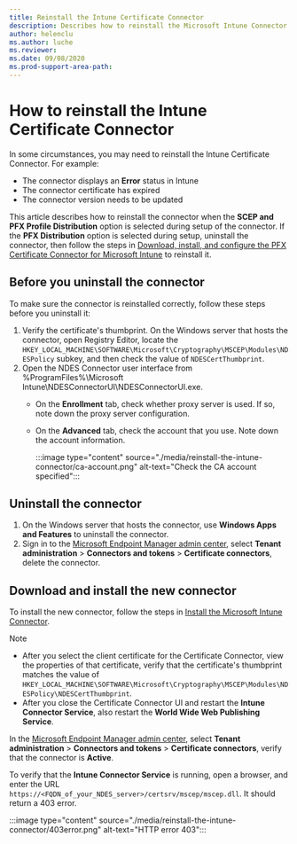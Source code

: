 ```yaml
---
title: Reinstall the Intune Certificate Connector
description: Describes how to reinstall the Microsoft Intune Connector.
author: helenclu
ms.author: luche
ms.reviewer: 
ms.date: 09/08/2020
ms.prod-support-area-path: 
---
```

# How to reinstall the Intune Certificate Connector

In some circumstances, you may need to reinstall the Intune Certificate Connector. For example:

- The connector displays an **Error** status in Intune
- The connector certificate has expired
- The connector version needs to be updated

This article describes how to reinstall the connector when the **SCEP and PFX Profile Distribution** option is selected during setup of the connector. If the **PFX Distribution** option is selected during setup, uninstall the connector, then follow the steps in [Download, install, and configure the PFX Certificate Connector for Microsoft Intune](/mem/intune/protect/certficates-pfx-configure) to reinstall it.

## Before you uninstall the connector

To make sure the connector is reinstalled correctly, follow these steps before you uninstall it:

1. Verify the certificate's thumbprint. On the Windows server that hosts the connector, open Registry Editor, locate the `HKEY_LOCAL_MACHINE\SOFTWARE\Microsoft\Cryptography\MSCEP\Modules\NDESPolicy` subkey, and then check the value of `NDESCertThumbprint`.
2. Open the NDES Connector user interface from %ProgramFiles%\Microsoft Intune\NDESConnectorUI\NDESConnectorUI.exe.
    - On the **Enrollment** tab, check whether proxy server is used. If so, note down the proxy server configuration.
    - On the **Advanced** tab, check the account that you use. Note down the account information.

      :::image type="content" source="./media/reinstall-the-intune-connector/ca-account.png" alt-text="Check the CA account specified":::

## Uninstall the connector

1. On the Windows server that hosts the connector, use **Windows Apps and Features** to uninstall the connector.
2. Sign in to the [Microsoft Endpoint Manager admin center](https://go.microsoft.com/fwlink/?linkid=2109431), select **Tenant administration** > **Connectors and tokens** > **Certificate connectors**, delete the connector.

## Download and install the new connector

To install the new connector, follow the steps in [Install the Microsoft Intune Connector](/mem/intune/protect/certificates-scep-configure#install-the-microsoft-intune-connector).

> [!NOTE]
>  
> - After you select the client certificate for the Certificate Connector, view the properties of that certificate, verify that the certificate's thumbprint matches the value of `HKEY_LOCAL_MACHINE\SOFTWARE\Microsoft\Cryptography\MSCEP\Modules\NDESPolicy\NDESCertThumbprint`.
> - After you close the Certificate Connector UI and restart the **Intune Connector Service**, also restart the **World Wide Web Publishing Service**.

In the [Microsoft Endpoint Manager admin center](https://go.microsoft.com/fwlink/?linkid=2109431), select **Tenant administration** > **Connectors and tokens** > **Certificate connectors**, verify that the connector is **Active**.

To verify that the **Intune Connector Service** is running, open a browser, and enter the URL `https://<FQDN_of_your_NDES_server>/certsrv/mscep/mscep.dll`. It should return a 403 error.

:::image type="content" source="./media/reinstall-the-intune-connector/403error.png" alt-text="HTTP error 403":::
